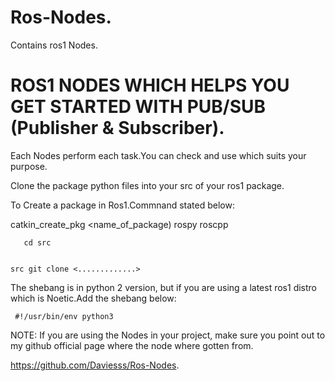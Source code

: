 # Ros-Nodes.
Contains ros1 Nodes.

# ROS1 NODES WHICH HELPS YOU GET STARTED WITH PUB/SUB (Publisher & Subscriber).

Each Nodes perform each task.You can check and use which suits your purpose.

Clone the package python files into your src of your ros1 package.

To Create a package in Ros1.Commnand stated below:

catkin_create_pkg <name_of_package) rospy roscpp

```
   cd src
   
```

```
src git clone <.............>

```

The shebang is in python 2 version, but if you are using a latest ros1 distro which is Noetic.Add the shebang below:

```
 #!/usr/bin/env python3
```
NOTE: If you are using the Nodes in your project, make sure you point out to my github official page where the node where gotten from.

https://github.com/Daviesss/Ros-Nodes.
